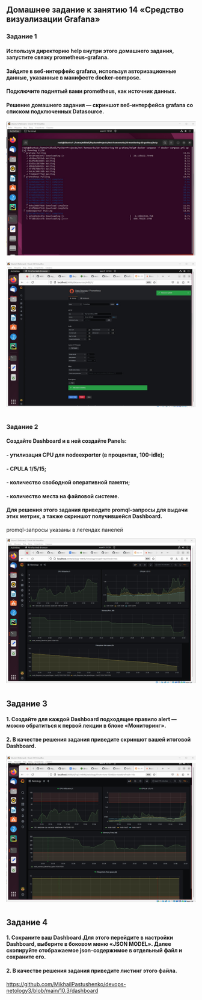 ##  Домашнее задание к занятию 14 «Средство визуализации Grafana» ##

### Задание 1 ###

#### Используя директорию help внутри этого домашнего задания, запустите связку prometheus-grafana. ####
#### Зайдите в веб-интерфейс grafana, используя авторизационные данные, указанные в манифесте docker-compose. ####
#### Подключите поднятый вами prometheus, как источник данных. ####
#### Решение домашнего задания — скриншот веб-интерфейса grafana со списком подключенных Datasource. ####

![img.png](img.png)

![img_1.png](img_1.png)
#

### Задание 2 ###

#### Создайте Dashboard и в ней создайте Panels: ####

#### - утилизация CPU для nodeexporter (в процентах, 100-idle); ####

#### - CPULA 1/5/15; ####

#### - количество свободной оперативной памяти; ####

#### - количество места на файловой системе. ####

 #### Для решения этого задания приведите promql-запросы для выдачи этих метрик, а также скриншот получившейся Dashboard. ####

promql-запросы указаны в легендах панелей

![img_2.png](img_2.png)

#

## Задание 3 ##

#### 1. Создайте для каждой Dashboard подходящее правило alert — можно обратиться к первой лекции в блоке «Мониторинг». ####
#### 2. В качестве решения задания приведите скриншот вашей итоговой Dashboard. ####

![img_3.png](img_3.png)
#

## Задание 4 ##

#### 1. Сохраните ваш Dashboard.Для этого перейдите в настройки Dashboard, выберите в боковом меню «JSON MODEL». Далее скопируйте отображаемое json-содержимое в отдельный файл и сохраните его. ####
#### 2. В качестве решения задания приведите листинг этого файла. ####

https://github.com/MikhailPastushenko/devops-netology3/blob/main/10.3/dashboard